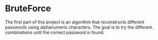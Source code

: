 # BruteForce


The first part of this project is an algorithm that reconstructs different passwords using alphanumeric characters.
The goal is to try the different.
combinations until the correct password is found.

